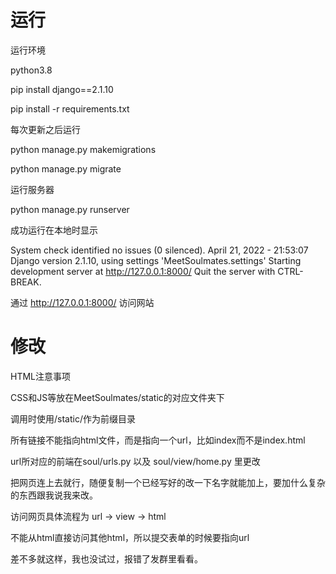 # 运行

运行环境


python3.8

pip install django==2.1.10

pip install -r requirements.txt

每次更新之后运行


python manage.py makemigrations

python manage.py migrate

运行服务器


python manage.py runserver

成功运行在本地时显示


System check identified no issues (0 silenced).
April 21, 2022 - 21:53:07
Django version 2.1.10, using settings 'MeetSoulmates.settings'
Starting development server at http://127.0.0.1:8000/
Quit the server with CTRL-BREAK.

通过 http://127.0.0.1:8000/ 访问网站

# 修改

HTML注意事项


CSS和JS等放在MeetSoulmates/static的对应文件夹下

调用时使用/static/作为前缀目录

所有链接不能指向html文件，而是指向一个url，比如index而不是index.html

url所对应的前端在soul/urls.py 以及 soul/view/home.py 里更改

把网页连上去就行，随便复制一个已经写好的改一下名字就能加上，要加什么复杂的东西跟我说我来改。

访问网页具体流程为 url -> view -> html

不能从html直接访问其他html，所以提交表单的时候要指向url

差不多就这样，我也没试过，报错了发群里看看。

